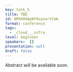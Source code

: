 ```yaml
---
key: talk_5
title: TBD
id: 0MXH99ApNY9xyeurYCmA
format: conference
tags:
  - _cloud___infra
level: beginner
speakers:  []
presentation: null
draft: false
---
```

Abstract will be available soon.
